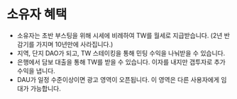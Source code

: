 # 소유자 혜택

* 소유자는 초반 부스팅을 위해 시세에 비례하여 TW를 월세로 지급받습니다. (2년 반감기를 가지며 10년만에 사라집니다.)
* 지역, 단지 DAO가 되고, TW 스테이킹을 통해 민팅 수익을 나눠받을 수 있습니다.&#x20;
* 은행에서 담보 대출을 통해 TW를 받을 수 있습니다. 이자를 내지만 갭투자로 추가 수익을 냅니다.
* DAU가 일정 수준이상이면 광고 영역이 오픈됩니다. 이 영역은 다른 사용자에게 임대가 가능합니다.
